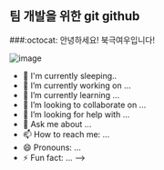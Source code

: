 ## 팀 개발을 위한 git github


###:octocat: 안녕하세요! 북극여우입니다!

![image](https://github.com/user-attachments/assets/f6ac10db-3bcd-4197-a4d1-02c1a4ecda4e)


- 🦊 I'm currently sleeping..
- 🔭 I’m currently working on ...
- 🌱 I’m currently learning ...
- 👯 I’m looking to collaborate on ...
- 🤔 I’m looking for help with ...
- 💬 Ask me about ...
- 📫 How to reach me: ...
- 😄 Pronouns: ...
- ⚡ Fun fact: ...
-->
